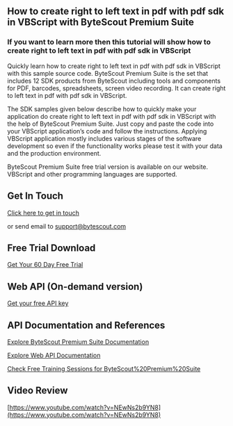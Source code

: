 ## How to create right to left text in pdf with pdf sdk in VBScript with ByteScout Premium Suite

### If you want to learn more then this tutorial will show how to create right to left text in pdf with pdf sdk in VBScript

Quickly learn how to create right to left text in pdf with pdf sdk in VBScript with this sample source code. ByteScout Premium Suite is the set that includes 12 SDK products from ByteScout including tools and components for PDF, barcodes, spreadsheets, screen video recording. It can create right to left text in pdf with pdf sdk in VBScript.

The SDK samples given below describe how to quickly make your application do create right to left text in pdf with pdf sdk in VBScript with the help of ByteScout Premium Suite. Just copy and paste the code into your VBScript application’s code and follow the instructions. Applying VBScript application mostly includes various stages of the software development so even if the functionality works please test it with your data and the production environment.

ByteScout Premium Suite free trial version is available on our website. VBScript and other programming languages are supported.

## Get In Touch

[Click here to get in touch](https://bytescout.zendesk.com/hc/en-us/requests/new?subject=ByteScout%20Premium%20Suite%20Question)

or send email to [support@bytescout.com](mailto:support@bytescout.com?subject=ByteScout%20Premium%20Suite%20Question) 

## Free Trial Download

[Get Your 60 Day Free Trial](https://bytescout.com/download/web-installer?utm_source=github-readme)

## Web API (On-demand version)

[Get your free API key](https://pdf.co/documentation/api?utm_source=github-readme)

## API Documentation and References

[Explore ByteScout Premium Suite Documentation](https://bytescout.com/documentation/index.html?utm_source=github-readme)

[Explore Web API Documentation](https://pdf.co/documentation/api?utm_source=github-readme)

[Check Free Training Sessions for ByteScout%20Premium%20Suite](https://academy.bytescout.com/)

## Video Review

[https://www.youtube.com/watch?v=NEwNs2b9YN8](https://www.youtube.com/watch?v=NEwNs2b9YN8)